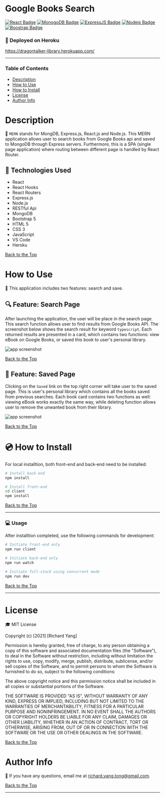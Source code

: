 # **Google Books Search**

[![React Badge](https://img.shields.io/badge/-React-61DBFB?style=for-the-badge&labelColor=black&logo=react&logoColor=61DBFB)](#) [![MonogoDB Badge](https://img.shields.io/badge/-MongoDB-4DB33D?style=for-the-badge&labelColor=black&logo=mongodb&logoColor=3FA037)](#) [![ExpressJS Badge](https://img.shields.io/badge/-Express.JS-F0DB4F?style=for-the-badge&labelColor=black&logo=express&logoColor=F0DB4F)](#) [![Nodejs Badge](https://img.shields.io/badge/-Node.js-3C873A?style=for-the-badge&labelColor=black&logo=node.js&logoColor=3C873A)](#) [![Boostrap Badge](https://img.shields.io/badge/-bootstrap5-553c7b?style=for-the-badge&labelColor=black&logo=bootstrap&logoColor=553c7b)](#)

### :rocket: **Deployed on Heroku**

https://dragontalker-library.herokuapp.com/

---

### **Table of Contents**

- [Description](#description)
- [How to Use](#how-to-use)
- [How to Install](#how-to-install)
- [License](#license)
- [Author Info](#auothor-info)

# Description

:mag_right: `MERN` stands for MongDB, Express.js, React.js and Node.js. This MERN application allows user to search books from Google Books api and saved to MongoDB through Express servers. Furthermore, this is a SPA (single page application) where routing between different page is handled by React Router.

## :wrench: **Technologies Used**

- React
- React Hooks
- React Routers
- Express.js
- Node.js
- RESTful Api
- MongoDB
- Bootstrap 5
- HTML 5
- CSS 3
- JavaScript
- VS Code
- Heroku

[Back to the Top](#google-books-search)

# How to Use

:crystal_ball: This application includes two features: search and save.

## :mag: Feature: Search Page

After launching the application, the user will be place in the search page. This search function allows user to find results from Google Books API. The screenshot below shows the search result for keyword `typescript`. Each returned results are presented in a card, which contains two functions: view eBook on Google Books, or saved this book to user's personal library.

![app screenshot](./Assets/screenshot_1.png)

[Back to the Top](#google-books-search)

## :floppy_disk: Feature: Saved Page

Clicking on the `Saved` link on the top right corner will take user to the saved page. This is user's personal library which contains all the books saved from previous searches. Each book card contains two functions as well: viewing eBook works exactly the same way, while deleting function allows user to remove the unwanted book from their library.

![app screenshot](./Assets/screenshot_2.png)

[Back to the Top](#google-books-search)

# :cd: How to Install

For local installtion, both front-end and back-end need to be installed:

```bash
# Install back-end
npm install

# Install front-end
cd client
npm install
```

[Back to the Top](#google-books-search)

---

### :computer: **Usage**

After installtion completed, use the following commands for development:

```bash
# Initiate front-end only
npm run client

# Initiate back-end only
npm run watch

# Initiate full-stack using concurrent mode
npm run dev
```

[Back to the Top](#google-books-search)

---

# License

:mortar_board: MIT License

Copyright (c) [2021] [Richard Yang]

Permission is hereby granted, free of charge, to any person obtaining a copy of this software and associated documentation files (the "Software"), to deal in the Software without restriction, including without limitation the rights to use, copy, modify, merge, publish, distribute, sublicense, and/or sell copies of the Software, and to permit persons to whom the Software is furnished to do so, subject to the following conditions:

The above copyright notice and this permission notice shall be included in all copies or substantial portions of the Software.

THE SOFTWARE IS PROVIDED "AS IS", WITHOUT WARRANTY OF ANY KIND, EXPRESS OR IMPLIED, INCLUDING BUT NOT LIMITED TO THE WARRANTIES OF MERCHANTABILITY, FITNESS FOR A PARTICULAR PURPOSE AND NONINFRINGEMENT. IN NO EVENT SHALL THE AUTHORS OR COPYRIGHT HOLDERS BE LIABLE FOR ANY CLAIM, DAMAGES OR OTHER LIABILITY, WHETHER IN AN ACTION OF CONTRACT, TORT OR OTHERWISE, ARISING FROM, OUT OF OR IN CONNECTION WITH THE SOFTWARE OR THE USE OR OTHER DEALINGS IN THE SOFTWARE.

[Back to the Top](#google-books-search)

# Author Info

:space_invader: If you have any questions, email me at richard.yang.tong@gmail.com.

[Back to the Top](#google-books-search)

---
